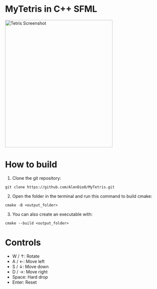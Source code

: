 ﻿# MyTetris in C++ SFML
<img width="351" height="416" alt="Tetris Screenshot" src="https://github.com/user-attachments/assets/54bf1d5a-1a56-4213-9899-5fa93b361975" />

# How to build
  1. Clone the git repository:
```
git clone https://github.com/AlenDio0/MyTetris.git
```
  2. Open the folder in the terminal and run this command to build cmake:
```
cmake -B <output_folder>
```
  3. You can also create an executable with:
```
cmake --build <output_folder>
```

# Controls
  - W / ↑: Rotate
  - A / ←: Move left
  - S / ↓: Move down
  - D / →: Move right
  - Space: Hard drop
  - Enter: Reset
